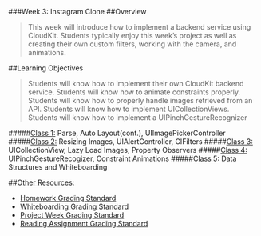 ###Week 3: Instagram Clone
##Overview
> This week will introduce how to implement  a backend service using CloudKit. Students typically enjoy this week’s project as well as  creating their own custom filters, working with the camera, and animations.  

##Learning Objectives
> Students will know how to implement their own CloudKit backend service.
Students will know how to animate constraints properly.
Students will know how to properly handle images retrieved from an API.
Students will know how to implement UICollectionViews.
Students will know how to implement a UIPinchGestureRecognizer

#####[Class 1:](class-1) Parse, Auto Layout(cont.), UIImagePickerController
#####[Class 2:](class-2) Resizing Images, UIAlertController, CIFilters
#####[Class 3:](class-3) UICollectionView, Lazy Load Images, Property Observers
#####[Class 4:](class-4) UIPinchGestureRecogizer, Constraint Animations
#####[Class 5:](class-5) Data Structures and Whiteboarding

##[Other Resources:](Resources/)
* [Homework Grading Standard](Resources/hw-grading-standard/)
* [Whiteboarding Grading Standard](Resources/wb-grading-standard/)
* [Project Week Grading Standard](Resources/pw-grading-standard/)
* [Reading Assignment Grading Standard](Resources/ra-grading-standard/)
